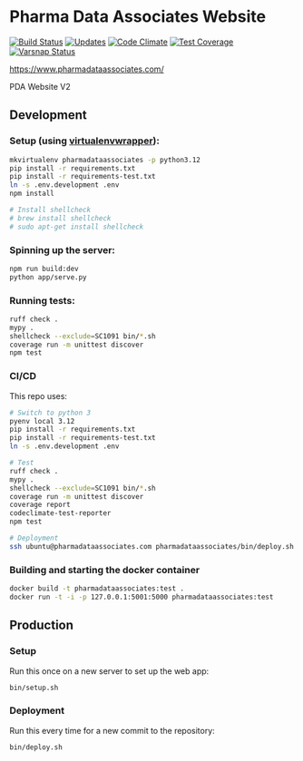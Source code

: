 # Pharma Data Associates Website

[![Build Status](https://drone.albertyw.com/api/badges/albertyw/pharmadataassociates/status.svg)](https://drone.albertyw.com/albertyw/pharmadataassociates)
[![Updates](https://pyup.io/repos/github/albertyw/pharmadataassociates/shield.svg)](https://pyup.io/repos/github/albertyw/pharmadataassociates/)
[![Code Climate](https://codeclimate.com/github/albertyw/pharmadataassociates/badges/gpa.svg)](https://codeclimate.com/github/albertyw/pharmadataassociates)
[![Test Coverage](https://codeclimate.com/github/albertyw/pharmadataassociates/badges/coverage.svg)](https://codeclimate.com/github/albertyw/pharmadataassociates/coverage)
[![Varsnap Status](https://www.varsnap.com/project/8aa438e7-9242-485b-ac1b-c0bab8630069/varsnap_badge.svg)](https://www.varsnap.com/project/8aa438e7-9242-485b-ac1b-c0bab8630069/)

https://www.pharmadataassociates.com/

PDA Website V2

Development
-----------

### Setup (using [virtualenvwrapper](https://virtualenvwrapper.readthedocs.io/en/latest/)):

```bash
mkvirtualenv pharmadataassociates -p python3.12
pip install -r requirements.txt
pip install -r requirements-test.txt
ln -s .env.development .env
npm install

# Install shellcheck
# brew install shellcheck
# sudo apt-get install shellcheck
```

### Spinning up the server:

```bash
npm run build:dev
python app/serve.py
```

### Running tests:

```bash
ruff check .
mypy .
shellcheck --exclude=SC1091 bin/*.sh
coverage run -m unittest discover
npm test
```

### CI/CD

This repo uses:

```bash
# Switch to python 3
pyenv local 3.12
pip install -r requirements.txt
pip install -r requirements-test.txt
ln -s .env.development .env

# Test
ruff check .
mypy .
shellcheck --exclude=SC1091 bin/*.sh
coverage run -m unittest discover
coverage report
codeclimate-test-reporter
npm test

# Deployment
ssh ubuntu@pharmadataassociates.com pharmadataassociates/bin/deploy.sh
```

### Building and starting the docker container

```bash
docker build -t pharmadataassociates:test .
docker run -t -i -p 127.0.0.1:5001:5000 pharmadataassociates:test
```

Production
----------

### Setup

Run this once on a new server to set up the web app:

```bash
bin/setup.sh
```

### Deployment

Run this every time for a new commit to the repository:

```bash
bin/deploy.sh
```

